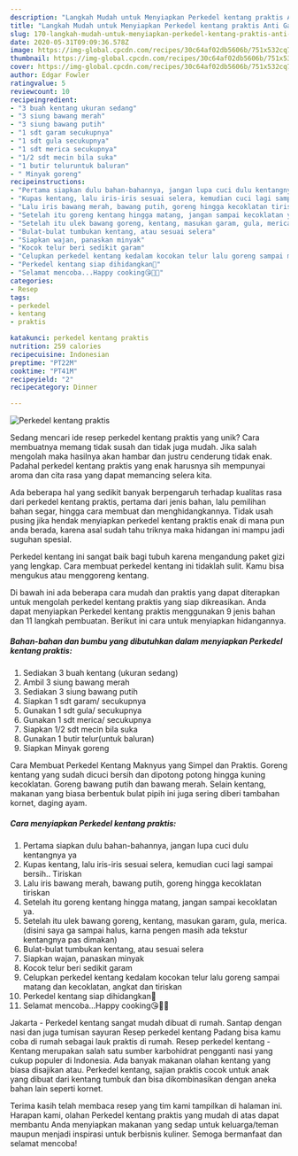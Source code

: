 ```yaml
---
description: "Langkah Mudah untuk Menyiapkan Perkedel kentang praktis Anti Gagal"
title: "Langkah Mudah untuk Menyiapkan Perkedel kentang praktis Anti Gagal"
slug: 170-langkah-mudah-untuk-menyiapkan-perkedel-kentang-praktis-anti-gagal
date: 2020-05-31T09:09:36.578Z
image: https://img-global.cpcdn.com/recipes/30c64af02db5606b/751x532cq70/perkedel-kentang-praktis-foto-resep-utama.jpg
thumbnail: https://img-global.cpcdn.com/recipes/30c64af02db5606b/751x532cq70/perkedel-kentang-praktis-foto-resep-utama.jpg
cover: https://img-global.cpcdn.com/recipes/30c64af02db5606b/751x532cq70/perkedel-kentang-praktis-foto-resep-utama.jpg
author: Edgar Fowler
ratingvalue: 5
reviewcount: 10
recipeingredient:
- "3 buah kentang ukuran sedang"
- "3 siung bawang merah"
- "3 siung bawang putih"
- "1 sdt garam secukupnya"
- "1 sdt gula secukupnya"
- "1 sdt merica secukupnya"
- "1/2 sdt mecin bila suka"
- "1 butir teluruntuk baluran"
- " Minyak goreng"
recipeinstructions:
- "Pertama siapkan dulu bahan-bahannya, jangan lupa cuci dulu kentangnya ya"
- "Kupas kentang, lalu iris-iris sesuai selera, kemudian cuci lagi sampai bersih.. Tiriskan"
- "Lalu iris bawang merah, bawang putih, goreng hingga kecoklatan tiriskan"
- "Setelah itu goreng kentang hingga matang, jangan sampai kecoklatan ya."
- "Setelah itu ulek bawang goreng, kentang, masukan garam, gula, merica.(disini saya ga sampai halus, karna pengen masih ada tekstur kentangnya pas dimakan)"
- "Bulat-bulat tumbukan kentang, atau sesuai selera"
- "Siapkan wajan, panaskan minyak"
- "Kocok telur beri sedikit garam"
- "Celupkan perkedel kentang kedalam kocokan telur lalu goreng sampai matang dan kecoklatan, angkat dan tiriskan"
- "Perkedel kentang siap dihidangkan🥔"
- "Selamat mencoba...Happy cooking😘👩‍🍳"
categories:
- Resep
tags:
- perkedel
- kentang
- praktis

katakunci: perkedel kentang praktis 
nutrition: 259 calories
recipecuisine: Indonesian
preptime: "PT22M"
cooktime: "PT41M"
recipeyield: "2"
recipecategory: Dinner

---
```



![Perkedel kentang praktis](https://img-global.cpcdn.com/recipes/30c64af02db5606b/751x532cq70/perkedel-kentang-praktis-foto-resep-utama.jpg)

Sedang mencari ide resep perkedel kentang praktis yang unik? Cara membuatnya memang tidak susah dan tidak juga mudah. Jika salah mengolah maka hasilnya akan hambar dan justru cenderung tidak enak. Padahal perkedel kentang praktis yang enak harusnya sih mempunyai aroma dan cita rasa yang dapat memancing selera kita.

Ada beberapa hal yang sedikit banyak berpengaruh terhadap kualitas rasa dari perkedel kentang praktis, pertama dari jenis bahan, lalu pemilihan bahan segar, hingga cara membuat dan menghidangkannya. Tidak usah pusing jika hendak menyiapkan perkedel kentang praktis enak di mana pun anda berada, karena asal sudah tahu triknya maka hidangan ini mampu jadi suguhan spesial.

Perkedel kentang ini sangat baik bagi tubuh karena mengandung paket gizi yang lengkap. Cara membuat perkedel kentang ini tidaklah sulit. Kamu bisa mengukus atau menggoreng kentang.


Di bawah ini ada beberapa cara mudah dan praktis yang dapat diterapkan untuk mengolah perkedel kentang praktis yang siap dikreasikan. Anda dapat menyiapkan Perkedel kentang praktis menggunakan 9 jenis bahan dan 11 langkah pembuatan. Berikut ini cara untuk menyiapkan hidangannya.

<!--inarticleads1-->

##### Bahan-bahan dan bumbu yang dibutuhkan dalam menyiapkan Perkedel kentang praktis:

1. Sediakan 3 buah kentang (ukuran sedang)
1. Ambil 3 siung bawang merah
1. Sediakan 3 siung bawang putih
1. Siapkan 1 sdt garam/ secukupnya
1. Gunakan 1 sdt gula/ secukupnya
1. Gunakan 1 sdt merica/ secukupnya
1. Siapkan 1/2 sdt mecin bila suka
1. Gunakan 1 butir telur(untuk baluran)
1. Siapkan  Minyak goreng


Cara Membuat Perkedel Kentang Maknyus yang Simpel dan Praktis. Goreng kentang yang sudah dicuci bersih dan dipotong potong hingga kuning kecoklatan. Goreng bawang putih dan bawang merah. Selain kentang, makanan yang biasa berbentuk bulat pipih ini juga sering diberi tambahan kornet, daging ayam. 

<!--inarticleads2-->

##### Cara menyiapkan Perkedel kentang praktis:

1. Pertama siapkan dulu bahan-bahannya, jangan lupa cuci dulu kentangnya ya
1. Kupas kentang, lalu iris-iris sesuai selera, kemudian cuci lagi sampai bersih.. Tiriskan
1. Lalu iris bawang merah, bawang putih, goreng hingga kecoklatan tiriskan
1. Setelah itu goreng kentang hingga matang, jangan sampai kecoklatan ya.
1. Setelah itu ulek bawang goreng, kentang, masukan garam, gula, merica.(disini saya ga sampai halus, karna pengen masih ada tekstur kentangnya pas dimakan)
1. Bulat-bulat tumbukan kentang, atau sesuai selera
1. Siapkan wajan, panaskan minyak
1. Kocok telur beri sedikit garam
1. Celupkan perkedel kentang kedalam kocokan telur lalu goreng sampai matang dan kecoklatan, angkat dan tiriskan
1. Perkedel kentang siap dihidangkan🥔
1. Selamat mencoba...Happy cooking😘👩‍🍳


Jakarta - Perkedel kentang sangat mudah dibuat di rumah. Santap dengan nasi dan juga tumisan sayuran Resep perkedel kentang Padang bisa kamu coba di rumah sebagai lauk praktis di rumah. Resep perkedel kentang - Kentang merupakan salah satu sumber karbohidrat pengganti nasi yang cukup populer di Indonesia. Ada banyak makanan olahan kentang yang biasa disajikan atau. Perkedel kentang, sajian praktis cocok untuk anak yang dibuat dari kentang tumbuk dan bisa dikombinasikan dengan aneka bahan lain seperti kornet. 

Terima kasih telah membaca resep yang tim kami tampilkan di halaman ini. Harapan kami, olahan Perkedel kentang praktis yang mudah di atas dapat membantu Anda menyiapkan makanan yang sedap untuk keluarga/teman maupun menjadi inspirasi untuk berbisnis kuliner. Semoga bermanfaat dan selamat mencoba!
